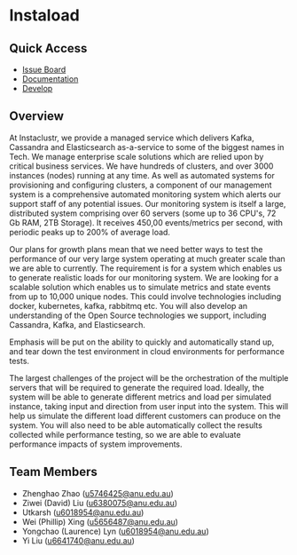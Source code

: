 # Instaload
## Quick Access
* [Issue Board](https://github.com/Zhenghao-Zhao/Instaclustr-TL#workspaces/project-board-5e5efa7668d1b55158247a50/board?repos=244576663)
* [Documentation](https://drive.google.com/drive/folders/1xwgVBDAqbR-0H-oAxnSYZ9wgkiJFF5hS)
* [Develop](https://github.com/Zhenghao-Zhao/Instaload/tree/develop)

## Overview
At Instaclustr, we provide a managed service which delivers Kafka, Cassandra and Elasticsearch as-a-service to some of the biggest names in Tech. We manage enterprise scale solutions which are relied upon by critical business services.
We have hundreds of clusters, and over 3000 instances (nodes) running at any time. As well as automated systems for provisioning and configuring clusters, a component of our management system is a comprehensive automated monitoring system which alerts our support staff of any potential issues. Our monitoring system is itself a large, distributed system comprising over 60 servers (some up to 36 CPU's, 72 Gb RAM, 2TB Storage). It receives 450,00 events/metrics per second, with periodic peaks up to 200% of average load.

Our plans for growth plans mean that we need better ways to test the performance of our very large system operating at much greater scale than we are able to currently. The requirement is for a system which enables us to generate realistic loads for our monitoring system. We are looking for a scalable solution which enables us to simulate metrics and state events from up to 10,000 unique nodes. This could involve technologies including docker, kubernetes, kafka, rabbitmq etc. You will also develop an understanding of the Open Source technologies we support, including Cassandra, Kafka, and Elasticsearch.

Emphasis will be put on the ability to quickly and automatically stand up, and tear down the test environment in cloud environments for performance tests.

The largest challenges of the project will be the orchestration of the multiple servers that will be required to generate the required load.
Ideally, the system will be able to generate different metrics and load per simulated instance, taking input and direction from user input into the system. This will help us simulate the different load different customers can produce on the system. You will also need to be able automatically collect the results collected while performance testing, so we are able to evaluate performance impacts of system improvements.

## Team Members
- Zhenghao Zhao (u5746425@anu.edu.au)
- Ziwei (David) Liu (u6380075@anu.edu.au)
- Utkarsh (u6018954@anu.edu.au)
- Wei (Phillip) Xing (u5656487@anu.edu.au)
- Yongchao (Laurence) Lyn (u6018954@anu.edu.au)
- Yi Liu (u6641740@anu.edu.au)
